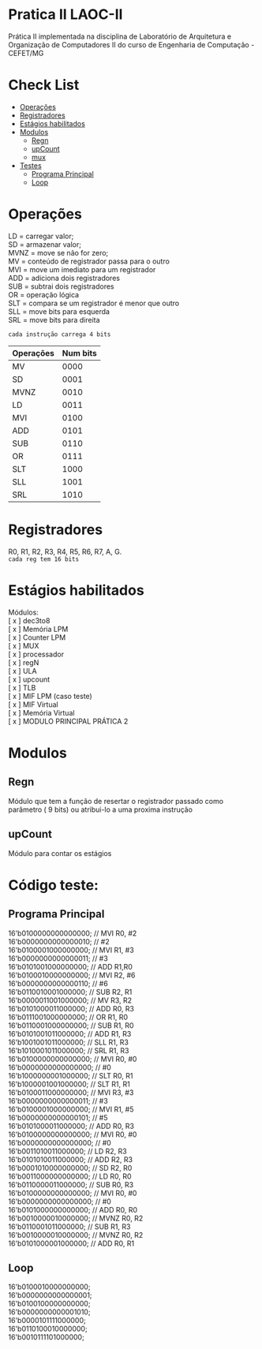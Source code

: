 # Pratica II LAOC-II
Prática II implementada na disciplina de Laboratório de Arquitetura e Organização de Computadores II do curso de Engenharia de Computação - CEFET/MG

Check List
=================

<!--ts-->
   * [Operações](#operacoes)
   * [Registradores](#registradores)
   * [Estágios habilitados](#estagios-habilitados)
   * [Modulos](#modulos)
     * [Regn](#regn)
     * [upCount](#upcount)
     * [mux](#mux)
   * [Testes](#código-teste)
     * [Programa Principal](#programa-principal)  
     * [Loop](#loop)  
<!--te-->


Operações
============

LD = carregar valor; <br />
SD = armazenar valor; <br />
MVNZ = move se não for zero; <br />
MV = conteúdo de registrador passa para o outro <br />
MVI = move um imediato para um registrador <br />
ADD = adiciona dois registradores <br />
SUB = subtrai dois registradores <br />
OR = operação lógica <br />
SLT = compara se um registrador é menor que outro <br />
SLL = move bits para esquerda <br />
SRL = move bits para direita <br />

``` cada instrução carrega 4 bits ```

|      Operações      |      Num bits       |
| ------------------- | ------------------- |
|         MV          |        0000         |
|         SD          |        0001         |
|        MVNZ         |        0010         |
|        LD           |        0011         |
|        MVI          |        0100         |
|        ADD          |        0101         |
|        SUB          |        0110         |
|         OR          |        0111         |
|        SLT          |        1000         |
|        SLL          |        1001         |
|        SRL          |        1010         |

Registradores
============
R0, R1, R2, R3, R4, R5, R6, R7, A, G. <br />
``` cada reg tem 16 bits ```


Estágios habilitados
============

Módulos:<br />
[ x ] dec3to8  <br />
[ x ] Memória LPM  <br />
[ x ] Counter LPM  <br />
[ x ] MUX  <br />
[ x ] processador  <br />
[ x ] regN  <br />
[ x ] ULA  <br />
[ x ] upcount  <br /> 
[ x ] TLB  <br />
[ x ] MIF LPM (caso teste)  <br />
[ x ] MIF Virtual  <br />
[ x ] Memória Virtual  <br />
[ x ] MODULO PRINCIPAL PRÁTICA 2  <br />


Modulos
============
Regn
-----
Módulo que tem a função de resertar o registrador passado como parâmetro ( 9 bits) ou atribui-lo a uma proxima instrução

upCount
-----
Módulo para contar os estágios

Código teste:
============

Programa Principal
-----
16'b0100000000000000; // MVI R0, #2 <br />
16'b0000000000000010; // #2 <br />
16'b0100001000000000; // MVI R1, #3 <br />
16'b0000000000000011; // #3 <br />
16'b0101001000000000; // ADD R1,R0 <br />
16'b0100010000000000; // MVI R2, #6 <br />
16'b0000000000000110; // #6 <br />
16'b0110010001000000; // SUB R2, R1 <br />
16'b0000011001000000; // MV R3, R2 <br />
16'b0101000011000000; // ADD R0, R3 <br />
16'b0111001000000000; // OR R1, R0 <br />
16'b0110001000000000; // SUB R1, R0 <br />
16'b0101001011000000; // ADD R1, R3 <br />
16'b1001001011000000; // SLL R1, R3 <br />
16'b1010001011000000; // SRL R1, R3 <br />
16'b0100000000000000; // MVI R0, #0 <br />
16'b0000000000000000; // #0 <br />
16'b1000000001000000; // SLT R0, R1 <br />
16'b1000001001000000; // SLT R1, R1 <br />
16'b0100011000000000; // MVI R3, #3 <br />
16'b0000000000000011; // #3 <br />
16'b0100001000000000; // MVI R1, #5 <br />
16'b0000000000000101; // #5 <br />
16'b0101000011000000; // ADD R0, R3 <br />
16'b0100000000000000; // MVI R0, #0 <br />
16'b0000000000000000; // #0 <br />
16'b0011010011000000; // LD R2, R3 <br />
16'b0101010011000000; // ADD R2, R3 <br />
16'b0001010000000000; // SD R2, R0 <br />
16'b0011000000000000; // LD R0, R0 <br />
16'b0110000011000000; // SUB R0, R3 <br />
16'b0100000000000000; // MVI R0, #0 <br />
16'b0000000000000000; // #0 <br />
16'b0101000000000000; // ADD R0, R0 <br />
16'b0010000010000000; // MVNZ R0, R2 <br />
16'b0110001011000000; // SUB R1, R3 <br />
16'b0010000010000000; // MVNZ R0, R2 <br />
16'b0101000001000000; // ADD R0, R1 <br />

Loop
-----
16'b0100010000000000; <br />
16'b0000000000000001; <br />
16'b0100100000000000; <br />
16'b0000000000001010; <br />
16'b0000101111000000; <br />
16'b0110100010000000; <br />
16'b0010111101000000; <br />
